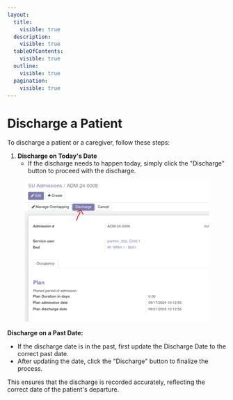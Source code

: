 ```yaml
---
layout:
  title:
    visible: true
  description:
    visible: true
  tableOfContents:
    visible: true
  outline:
    visible: true
  pagination:
    visible: true
---
```


# Discharge a Patient

To discharge a patient or a caregiver, follow these steps:

1. **Discharge on Today's Date**
   * If the discharge needs to happen today, simply click the "Discharge" button to proceed with the discharge.

<figure><img src="../../.gitbook/assets/image (19).png" alt=""><figcaption></figcaption></figure>

**Discharge on a Past Date:**

* If the discharge date is in the past, first update the Discharge Date to the correct past date.
* After updating the date, click the "Discharge" button to finalize the process.

This ensures that the discharge is recorded accurately, reflecting the correct date of the patient's departure.
